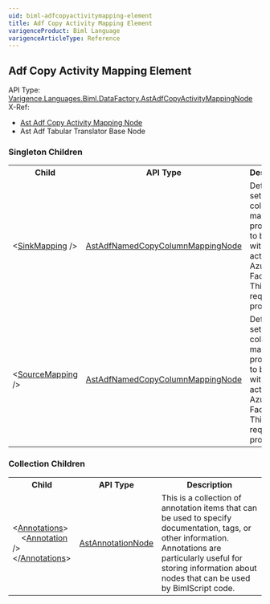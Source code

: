 ```yaml
---
uid: biml-adfcopyactivitymapping-element
title: Adf Copy Activity Mapping Element
varigenceProduct: Biml Language
varigenceArticleType: Reference
---
```

## Adf Copy Activity Mapping Element<div class="AssemblyInfoGroup"><div class="CrossReferenceGroup"><div class="CrossReferenceHeader">API Type:</div><div class="CrossReferenceValue"><a href="../api-reference/Varigence.Languages.Biml.DataFactory.AstAdfCopyActivityMappingNode.html">Varigence.Languages.Biml.DataFactory.AstAdfCopyActivityMappingNode</a></div></div><div class="CrossReferenceGroup"><div class="CrossReferenceHeader">X-Ref:</div><ul class="xrefRow"><li><a class='xref' href ="Varigence.Languages.Biml.DataFactory.AstAdfCopyActivityMappingNode.html">Ast Adf Copy Activity Mapping Node</a></li><li><span>Ast Adf Tabular Translator Base Node</span></li></ul></div></div><div class="ChildGroup">### Singleton Children<table id="ChildList" class="ChildList"><tbody><tr><th class="ChildNameColumnHeader">Child</th><th class="ChildTypeColumnHeader">API Type</th><th class="ChildSummaryColumnHeader">Description</th></tr><tr class="cd0"><td class="ChildName"><span class="punc">&lt;</span><a href=Varigence.Languages.Biml.DataFactory.AstAdfNamedCopyColumnMappingNode.html">SinkMapping</a><span class="punc"> /&gt;</span></td><td class="ChildType"><a href="../api-reference/Varigence.Languages.Biml.DataFactory.AstAdfNamedCopyColumnMappingNode.html">AstAdfNamedCopyColumnMappingNode</a></td><td class="ChildSummary">Defines a set of column mapping properties to be used within copy activities in Azure Data Factory. This is a required property</td></tr><tr class="cd1"><td class="ChildName"><span class="punc">&lt;</span><a href=Varigence.Languages.Biml.DataFactory.AstAdfNamedCopyColumnMappingNode.html">SourceMapping</a><span class="punc"> /&gt;</span></td><td class="ChildType"><a href="../api-reference/Varigence.Languages.Biml.DataFactory.AstAdfNamedCopyColumnMappingNode.html">AstAdfNamedCopyColumnMappingNode</a></td><td class="ChildSummary">Defines a set of column mapping properties to be used within copy activities in Azure Data Factory. This is a required property</td></tr></tbody></table></div><div class="ChildGroup">### Collection Children<table id="ChildList" class="ChildList"><tbody><tr><th class="ChildNameColumnHeader">Child</th><th class="ChildTypeColumnHeader">API Type</th><th class="ChildSummaryColumnHeader">Description</th></tr><tr class="cd0"><td class="ChildName"><span class="punc">&lt;</span><a href=Varigence.Languages.Biml.AstNode_Annotations.html">Annotations</a><span class="punc">&gt;</span><br />&nbsp;&nbsp;&nbsp;&nbsp;<span class="punc">&lt;</span><a href=Varigence.Languages.Biml.AstAnnotationNode.html">Annotation</a> <span class="punc">/&gt;</span><br /><span class="punc">&lt;/</span><a href=Varigence.Languages.Biml.AstNode_Annotations.html">Annotations</a><span class="punc">&gt;</span></td><td class="ChildType"><a href="../api-reference/Varigence.Languages.Biml.AstAnnotationNode.html">AstAnnotationNode</a></td><td class="ChildSummary"><div class ="SummaryItem">This is a collection of annotation items that can be used to specify documentation, tags, or other information.  Annotations are particularly useful for storing information about nodes that can be used by BimlScript code. </div></td></tr></tbody></table></div>